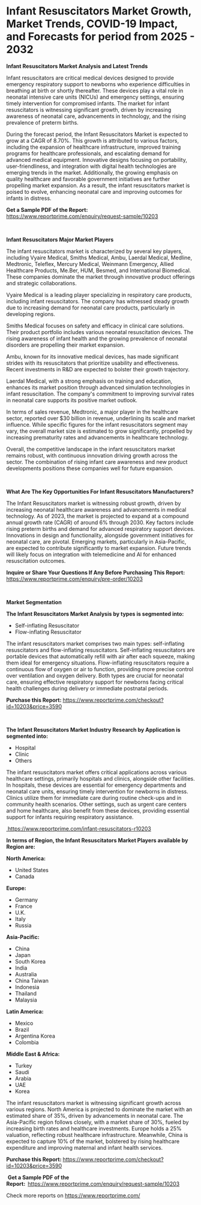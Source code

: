 <p><h1>Infant Resuscitators Market Growth, Market Trends, COVID-19 Impact, and Forecasts for period from 2025 - 2032</h1></p><p><strong>Infant Resuscitators Market Analysis and Latest Trends</strong></p>
<p><p>Infant resuscitators are critical medical devices designed to provide emergency respiratory support to newborns who experience difficulties in breathing at birth or shortly thereafter. These devices play a vital role in neonatal intensive care units (NICUs) and emergency settings, ensuring timely intervention for compromised infants. The market for infant resuscitators is witnessing significant growth, driven by increasing awareness of neonatal care, advancements in technology, and the rising prevalence of preterm births.</p><p>During the forecast period, the Infant Resuscitators Market is expected to grow at a CAGR of 8.70%. This growth is attributed to various factors, including the expansion of healthcare infrastructure, improved training programs for healthcare professionals, and escalating demand for advanced medical equipment. Innovative designs focusing on portability, user-friendliness, and integration with digital health technologies are emerging trends in the market. Additionally, the growing emphasis on quality healthcare and favorable government initiatives are further propelling market expansion. As a result, the infant resuscitators market is poised to evolve, enhancing neonatal care and improving outcomes for infants in distress.</p></p>
<p><strong>Get a Sample PDF of the Report:&nbsp;</strong> <a href="https://www.reportprime.com/enquiry/request-sample/10203?utm_campaign=1868&utm_medium=2&utm_source=Github&utm_content=ia&utm_term=20032025&utm_id=infant-resuscitators">https://www.reportprime.com/enquiry/request-sample/10203</a></p>
<p>&nbsp;</p>
<p><strong>Infant Resuscitators Major Market Players</strong></p>
<p><p>The infant resuscitators market is characterized by several key players, including Vyaire Medical, Smiths Medical, Ambu, Laerdal Medical, Medline, Medtronic, Teleflex, Mercury Medical, Weinmann Emergency, Allied Healthcare Products, Me.Ber, HUM, Besmed, and International Biomedical. These companies dominate the market through innovative product offerings and strategic collaborations.</p><p>Vyaire Medical is a leading player specializing in respiratory care products, including infant resuscitators. The company has witnessed steady growth due to increasing demand for neonatal care products, particularly in developing regions. </p><p>Smiths Medical focuses on safety and efficacy in clinical care solutions. Their product portfolio includes various neonatal resuscitation devices. The rising awareness of infant health and the growing prevalence of neonatal disorders are propelling their market expansion.</p><p>Ambu, known for its innovative medical devices, has made significant strides with its resuscitators that prioritize usability and effectiveness. Recent investments in R&D are expected to bolster their growth trajectory.</p><p>Laerdal Medical, with a strong emphasis on training and education, enhances its market position through advanced simulation technologies in infant resuscitation. The company's commitment to improving survival rates in neonatal care supports its positive market outlook.</p><p>In terms of sales revenue, Medtronic, a major player in the healthcare sector, reported over $30 billion in revenue, underlining its scale and market influence. While specific figures for the infant resuscitators segment may vary, the overall market size is estimated to grow significantly, propelled by increasing prematurity rates and advancements in healthcare technology.</p><p>Overall, the competitive landscape in the infant resuscitators market remains robust, with continuous innovation driving growth across the sector. The combination of rising infant care awareness and new product developments positions these companies well for future expansion.</p></p>
<p>&nbsp;</p>
<p><strong>What Are The Key Opportunities For Infant Resuscitators Manufacturers?</strong></p>
<p><p>The Infant Resuscitators market is witnessing robust growth, driven by increasing neonatal healthcare awareness and advancements in medical technology. As of 2023, the market is projected to expand at a compound annual growth rate (CAGR) of around 6% through 2030. Key factors include rising preterm births and demand for advanced respiratory support devices. Innovations in design and functionality, alongside government initiatives for neonatal care, are pivotal. Emerging markets, particularly in Asia-Pacific, are expected to contribute significantly to market expansion. Future trends will likely focus on integration with telemedicine and AI for enhanced resuscitation outcomes.</p></p>
<p><strong>Inquire or Share Your Questions If Any Before Purchasing This Report:</strong> <a href="https://www.reportprime.com/enquiry/pre-order/10203?utm_campaign=1868&utm_medium=2&utm_source=Github&utm_content=ia&utm_term=20032025&utm_id=infant-resuscitators">https://www.reportprime.com/enquiry/pre-order/10203</a></p>
<p>&nbsp;</p>
<p><strong>Market Segmentation</strong></p>
<p><strong>The Infant Resuscitators Market Analysis by types is segmented into:</strong></p>
<p><ul><li>Self-inflating Resuscitator</li><li>Flow-inflating Resuscitator</li></ul></p>
<p><p>The infant resuscitators market comprises two main types: self-inflating resuscitators and flow-inflating resuscitators. Self-inflating resuscitators are portable devices that automatically refill with air after each squeeze, making them ideal for emergency situations. Flow-inflating resuscitators require a continuous flow of oxygen or air to function, providing more precise control over ventilation and oxygen delivery. Both types are crucial for neonatal care, ensuring effective respiratory support for newborns facing critical health challenges during delivery or immediate postnatal periods.</p></p>
<p><strong>Purchase this Report:&nbsp;</strong><a href="https://www.reportprime.com/checkout?id=10203&price=3590&utm_campaign=1868&utm_medium=2&utm_source=Github&utm_content=ia&utm_term=20032025&utm_id=infant-resuscitators">https://www.reportprime.com/checkout?id=10203&price=3590</a></p>
<p>&nbsp;</p>
<p><strong>The Infant Resuscitators Market Industry Research by Application is segmented into:</strong></p>
<p><ul><li>Hospital</li><li>Clinic</li><li>Others</li></ul></p>
<p><p>The infant resuscitators market offers critical applications across various healthcare settings, primarily hospitals and clinics, alongside other facilities. In hospitals, these devices are essential for emergency departments and neonatal care units, ensuring timely intervention for newborns in distress. Clinics utilize them for immediate care during routine check-ups and in community health scenarios. Other settings, such as urgent care centers and home healthcare, also benefit from these devices, providing essential support for infants requiring respiratory assistance.</p></p>
<p><a href="https://www.reportprime.com/infant-resuscitators-r10203?utm_campaign=1868&utm_medium=2&utm_source=Github&utm_content=ia&utm_term=20032025&utm_id=infant-resuscitators">&nbsp;https://www.reportprime.com/infant-resuscitators-r10203</a></p>
<p><strong>In terms of Region, the Infant Resuscitators Market Players available by Region are:</strong></p>
<p>
    <p> <strong> North America: </strong>
        <ul>
            <li>United States</li>
            <li>Canada</li>
        </ul>
        </p> 
    <p> <strong> Europe: </strong>
        <ul>
            <li>Germany</li>
            <li>France</li>
            <li>U.K.</li>
            <li>Italy</li>
            <li>Russia</li>
        </ul>
        </p> 
    <p> <strong> Asia-Pacific: </strong>
        <ul>
            <li>China</li>
            <li>Japan</li>
            <li>South Korea</li>
            <li>India</li>
            <li>Australia</li>
            <li>China Taiwan</li>
            <li>Indonesia</li>
            <li>Thailand</li>
            <li>Malaysia</li>
        </ul>
        </p> 
    <p> <strong> Latin America: </strong>
        <ul>
            <li>Mexico</li>
            <li>Brazil</li>
            <li>Argentina Korea</li>
            <li>Colombia</li>
        </ul>
        </p> 
    <p> <strong> Middle East & Africa: </strong>
        <ul>
            <li>Turkey</li>
            <li>Saudi</li>
            <li>Arabia</li>
            <li>UAE</li>
            <li>Korea</li>
        </ul>
    </p>
    </p>
<p><p>The infant resuscitators market is witnessing significant growth across various regions. North America is projected to dominate the market with an estimated share of 35%, driven by advancements in neonatal care. The Asia-Pacific region follows closely, with a market share of 30%, fueled by increasing birth rates and healthcare investments. Europe holds a 25% valuation, reflecting robust healthcare infrastructure. Meanwhile, China is expected to capture 10% of the market, bolstered by rising healthcare expenditure and improving maternal and infant health services.</p></p>
<p><strong>Purchase this Report: </strong><a href="https://www.reportprime.com/checkout?id=10203&price=3590&utm_campaign=1868&utm_medium=2&utm_source=Github&utm_content=ia&utm_term=20032025&utm_id=infant-resuscitators">https://www.reportprime.com/checkout?id=10203&price=3590</a></p>
<p>&nbsp;<strong>Get a Sample PDF of the Report:&nbsp;&nbsp;</strong><a href="https://www.reportprime.com/enquiry/request-sample/10203?utm_campaign=1868&utm_medium=2&utm_source=Github&utm_content=ia&utm_term=20032025&utm_id=infant-resuscitators">https://www.reportprime.com/enquiry/request-sample/10203</a></p>
<p><strong></strong></p>
<p>Check more reports on <a href="https://www.reportprime.com/?utm_campaign=1868&utm_medium=2&utm_source=Github&utm_content=ia&utm_term=20032025&utm_id=infant-resuscitators">https://www.reportprime.com/</a></p>